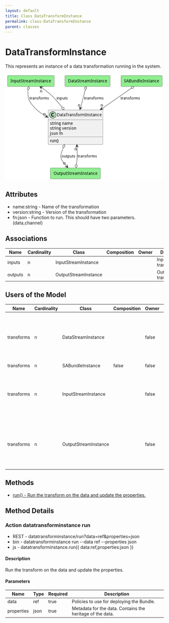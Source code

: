 ```yaml
---
layout: default
title: Class DataTransformInstance
permalink: class-DataTransformInstance
parent: classes
---
```


# DataTransformInstance

This represents an instance of a data transformation running in the system.

![Logical Diagram](./logical.png)

## Attributes

* name:string - Name of the transformation
* version:string - Version of the transformation
* fn:json - Function to run. This should have two parameters. (data,channel)


## Associations

| Name | Cardinality | Class | Composition | Owner | Description |
| --- | --- | --- | --- | --- | --- |
| inputs | n | InputStreamInstance |  |  | Inputs of the transformation. |
| outputs | n | OutputStreamInstance |  |  | Outputs of the transformation. |


## Users of the Model

| Name | Cardinality | Class | Composition | Owner | Description |
| --- | --- | --- | --- | --- | --- |
| transforms | n | DataStreamInstance |  | false | These are the transforms to run on the stream before it goes to the output streams. |
| transforms | n | SABundleInstance | false | false |  |
| transforms | n | InputStreamInstance |  | false | These are the transforms to run on the stream before it goes to the output streams. |
| transforms | n | OutputStreamInstance |  | false | These are the transforms to run on the stream before it goes to the output streams. |





## Methods

* [run() - Run the transform on the data and update the properties.](#action-run)


<h2>Method Details</h2>
    
### Action datatransforminstance run



* REST - datatransforminstance/run?data=ref&amp;properties=json
* bin - datatransforminstance run --data ref --properties json
* js - datatransforminstance.run({ data:ref,properties:json })

#### Description
Run the transform on the data and update the properties.


#### Parameters
| Name | Type | Required | Description |
|---|---|---|---|
| data | ref |true | Policies to use for deploying the Bundle. |
| properties | json |true | Metadata for the data. Contains the heritage of the data. |






